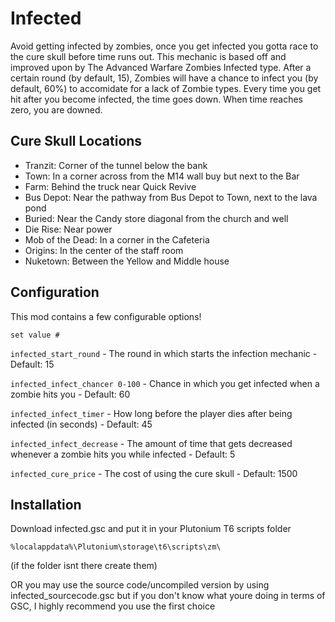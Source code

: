 # Infected
Avoid getting infected by zombies, once you get infected you gotta race to the cure skull before time runs out. This mechanic is based off and improved upon by The Advanced Warfare Zombies Infected type.
After a certain round (by default, 15), Zombies will have a chance to infect you (by default, 60%) to accomidate for a lack of Zombie types.
Every time you get hit after you become infected, the time goes down.
When time reaches zero, you are downed.


## Cure Skull Locations
- Tranzit: Corner of the tunnel below the bank
- Town: In a corner across from the M14 wall buy but next to the Bar
- Farm: Behind the truck near Quick Revive
- Bus Depot: Near the pathway from Bus Depot to Town, next to the lava pond
- Buried: Near the Candy store diagonal from the church and well
- Die Rise: Near power
- Mob of the Dead: In a corner in the Cafeteria
- Origins: In the center of the staff room
- Nuketown: Between the Yellow and Middle house

## Configuration
This mod contains a few configurable options!

```set value #```

``infected_start_round`` - The round in which starts the infection mechanic - Default: 15

``infected_infect_chancer 0-100`` - Chance in which you get infected when a zombie hits you - Default: 60

``infected_infect_timer`` - How long before the player dies after being infected (in seconds) - Default: 45

``infected_infect_decrease`` - The amount of time that gets decreased whenever a zombie hits you while infected - Default: 5

``infected_cure_price`` - The cost of using the cure skull - Default: 1500

## Installation
Download infected.gsc and put it in your Plutonium T6 scripts folder

```%localappdata%\Plutonium\storage\t6\scripts\zm\```

(if the folder isnt there create them)


OR you may use the source code/uncompiled version by using infected_sourcecode.gsc but if you don't know what youre doing in terms of GSC, I highly recommend you use the first choice
